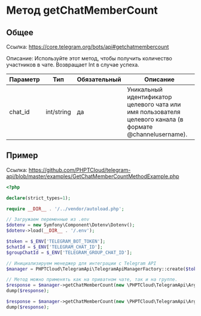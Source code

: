 # Метод getChatMemberCount

## Общее

Ссылка: https://core.telegram.org/bots/api#getchatmembercount

Описание:
Используйте этот метод, чтобы получить количество участников в чате. Возвращает Int в случае успеха.

| Параметр | Тип        | Обязательный | Описание                                                                                                  |
|----------|------------|--------------|-----------------------------------------------------------------------------------------------------------|
| chat_id  | int/string | да           | Уникальный идентификатор целевого чата или имя пользователя целевого канала (в формате @channelusername). | 


## Пример

Ссылка: https://github.com/PHPTCloud/telegram-api/blob/master/examples/GetChatMemberCountMethodExample.php

```php
<?php

declare(strict_types=1);

require __DIR__ . '/../vendor/autoload.php';

// Загружаем переменные из .env
$dotenv = new Symfony\Component\Dotenv\Dotenv();
$dotenv->load(__DIR__ . '/.env');

$token = $_ENV['TELEGRAM_BOT_TOKEN'];
$chatId = $_ENV['TELEGRAM_CHAT_ID'];
$groupChatId = $_ENV['TELEGRAM_GROUP_CHAT_ID'];

// Инициализируем менеджер для интеграции с Telegram API
$manager = PHPTCloud\TelegramApi\TelegramApiManagerFactory::create($token);

// Метод можно применять как на приватном чате, так и на группе.
$response = $manager->getChatMemberCount(new \PHPTCloud\TelegramApi\Argument\DataObject\ChatIdArgument($chatId));
dump($response);

$response = $manager->getChatMemberCount(new \PHPTCloud\TelegramApi\Argument\DataObject\ChatIdArgument($groupChatId));
dump($response);
```
